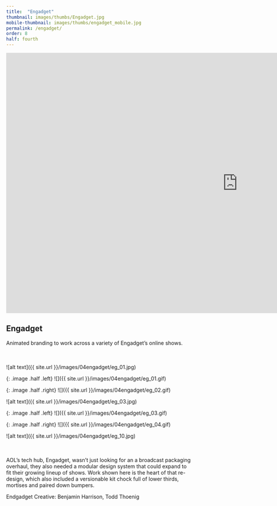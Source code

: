 ```yaml
---
title:  "Engadget"
thumbnail: images/thumbs/Engadget.jpg
mobile-thumbnail: images/thumbs/engadget_mobile.jpg
permalink: /engadget/
order: 8
half: fourth
---
```


<div class='embed-container'>
	<iframe src="https://player.vimeo.com/video/77004054?color=78fab7&title=0&byline=0&portrait=0" width="1250" height="703" frameborder="0" webkitallowfullscreen mozallowfullscreen allowfullscreen></iframe>
</div>

## **Engadget**
Animated branding to work across a variety of Engadget’s online shows.
<br/>
<br/>
<br/>

![alt text]({{ site.url }}/images/04engadget/eg_01.jpg)

{: .image .half .left}
![]({{ site.url }}/images/04engadget/eg_01.gif)

{: .image .half .right}
![]({{ site.url }}/images/04engadget/eg_02.gif)

![alt text]({{ site.url }}/images/04engadget/eg_03.jpg)

{: .image .half .left}
![]({{ site.url }}/images/04engadget/eg_03.gif)

{: .image .half .right}
![]({{ site.url }}/images/04engadget/eg_04.gif)

<!-- ![alt text]({{ site.url }}/images/04engadget/eg_waveforms.jpg) -->

![alt text]({{ site.url }}/images/04engadget/eg_10.jpg)
<br/>
<br/>
<br/>


AOL’s tech hub, Engadget, wasn’t just looking for an a broadcast packaging overhaul, they also needed a modular design system that could expand to fit their growing lineup of shows. Work shown here is the heart of that re-design, which also included a versionable kit chock full of lower thirds, mortises and paired down bumpers.

Endgadget Creative: Benjamin Harrison, Todd Thoenig
